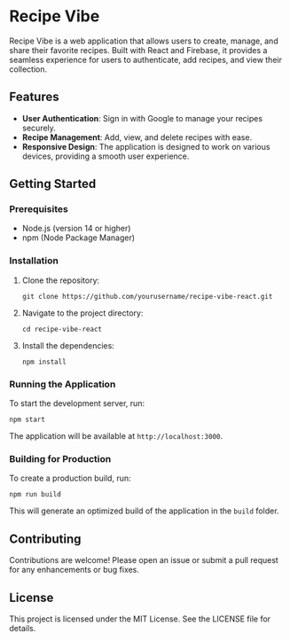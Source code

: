 # Recipe Vibe

Recipe Vibe is a web application that allows users to create, manage, and share their favorite recipes. Built with React and Firebase, it provides a seamless experience for users to authenticate, add recipes, and view their collection.

## Features

- **User Authentication**: Sign in with Google to manage your recipes securely.
- **Recipe Management**: Add, view, and delete recipes with ease.
- **Responsive Design**: The application is designed to work on various devices, providing a smooth user experience.

## Getting Started

### Prerequisites

- Node.js (version 14 or higher)
- npm (Node Package Manager)

### Installation

1. Clone the repository:

   ```
   git clone https://github.com/yourusername/recipe-vibe-react.git
   ```

2. Navigate to the project directory:

   ```
   cd recipe-vibe-react
   ```

3. Install the dependencies:

   ```
   npm install
   ```

### Running the Application

To start the development server, run:

```
npm start
```

The application will be available at `http://localhost:3000`.

### Building for Production

To create a production build, run:

```
npm run build
```

This will generate an optimized build of the application in the `build` folder.

## Contributing

Contributions are welcome! Please open an issue or submit a pull request for any enhancements or bug fixes.

## License

This project is licensed under the MIT License. See the LICENSE file for details.